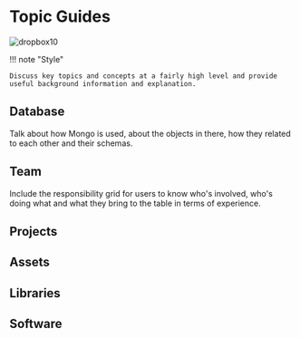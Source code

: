 # Topic Guides

![dropbox10](https://user-images.githubusercontent.com/2152766/27370432-7500183e-5654-11e7-8c3a-4e837bc6d212.png)

!!! note "Style"
	
	Discuss key topics and concepts at a fairly high level and provide useful background information and explanation.

## Database

Talk about how Mongo is used, about the objects in there, how they related to each other and their schemas.

## Team

Include the responsibility grid for users to know who's involved, who's doing what and what they bring to the table in terms of experience.

## Projects

## Assets

## Libraries

## Software
